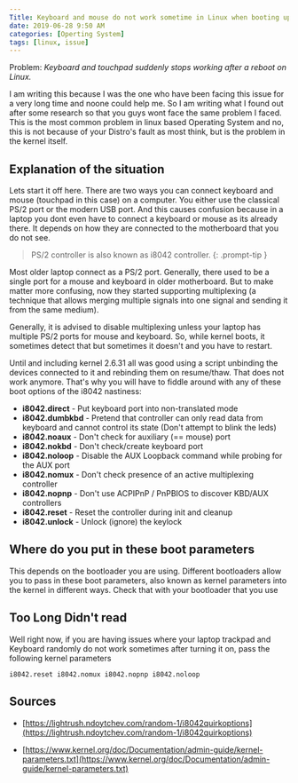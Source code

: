 ```yaml
---
Title: Keyboard and mouse do not work sometime in Linux when booting up
date: 2019-06-28 9:50 AM
categories: [Operting System]
tags: [linux, issue]
---
```


Problem: *Keyboard and touchpad suddenly stops working after a reboot on Linux.*

I am writing this because I was the one who have been facing this issue for a very long time and noone could help me. So I am writing what I found out after some research so that you guys wont face the same problem I faced.
This is the most common problem in linux based Operating System and no, this is not because of your Distro's fault as most think, but is the problem in the kernel itself.

## Explanation of the situation
Lets start it off here. There are two ways you can connect keyboard and mouse (touchpad in this case) on a computer. You either use the classical PS/2 port or the modern USB port. And this causes confusion because in a laptop you dont even have to connect a keyboard or mouse as its already there. It depends on how they are connected to the motherboard that you do not see.

> PS/2 controller is also known as i8042 controller.
{: .prompt-tip }

Most older laptop connect as a PS/2 port. Generally, there used to be a single port for a mouse and keyboard in older motherboard. But to make matter more confusing, now they started supporting multiplexing (a technique that allows merging multiple signals into one signal and sending it from the same medium).

Generally, it is advised to disable multiplexing unless your laptop has multiple PS/2 ports for mouse and keyboard. So, while kernel boots, it sometimes detect that but sometimes it doesn't and you have to restart.

Until and including kernel 2.6.31 all was good using a script unbinding the devices connected to it and rebinding them on resume/thaw. That does not work anymore. That's why you will have to fiddle around with any of these boot options of the i8042 nastiness:

* **i8042.direct** - Put keyboard port into non-translated mode
* **i8042.dumbkbd** - Pretend that controller can only read data from keyboard and cannot control its state (Don't attempt to blink the leds)
* **i8042.noaux** - Don't check for auxiliary (== mouse) port
* **i8042.nokbd** - Don't check/create keyboard port
* **i8042.noloop** - Disable the AUX Loopback command while probing for the AUX port
* **i8042.nomux** - Don't check presence of an active multiplexing controller
* **i8042.nopnp** - Don't use ACPIPnP / PnPBIOS to discover KBD/AUX controllers
* **i8042.reset** - Reset the controller during init and cleanup
* **i8042.unlock** - Unlock (ignore) the keylock

## Where do you put in these boot parameters
This depends on the bootloader you are using. Different bootloaders allow you to pass in these boot parameters, also known as kernel parameters into the kernel in different ways. Check that with your bootloader that you use

## Too Long Didn't read
Well right now, if you are having issues where your laptop trackpad and Keyboard randomly do not work sometimes after turning it on, pass the following kernel parameters

```
i8042.reset i8042.nomux i8042.nopnp i8042.noloop
```

## Sources
* [https://lightrush.ndoytchev.com/random-1/i8042quirkoptions](https://lightrush.ndoytchev.com/random-1/i8042quirkoptions)

* [https://www.kernel.org/doc/Documentation/admin-guide/kernel-parameters.txt](https://www.kernel.org/doc/Documentation/admin-guide/kernel-parameters.txt)